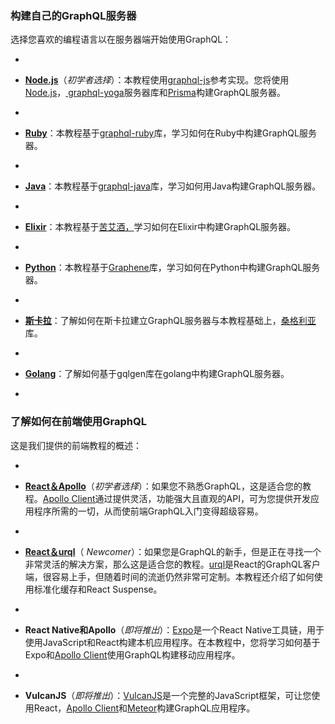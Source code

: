 ### 构建自己的GraphQL服务器



选择您喜欢的编程语言以在服务器端开始使用GraphQL：



- 

- [**Node.js**](https://www.howtographql.com/graphql-js/1-getting-started/)（*初学者选择*）：本教程使用[graphql-js](https://github.com/graphql/graphql-js)参考实现。您将使用[Node.js](https://nodejs.org/en/)，[ graphql-yoga](https://github.com/graphcool/graphql-yoga)服务器库和[Prisma](https://www.prisma.io/)构建GraphQL服务器。
- 

- [**Ruby**](https://www.howtographql.com/graphql-ruby/0-introduction/)：本教程基于[graphql-ruby](https://github.com/rmosolgo/graphql-ruby)库，学习如何在Ruby中构建GraphQL服务器。
- 

- [**Java**](https://www.howtographql.com/graphql-java/0-introduction/)：本教程基于[graphql-java](https://github.com/graphql-java/graphql-java)库，学习如何用Java构建GraphQL服务器。
- 

- [**Elixir**](https://www.howtographql.com/graphql-elixir/0-introduction/)：本教程基于[苦艾酒，](https://github.com/absinthe-graphql/absinthe)学习如何在Elixir中构建GraphQL服务器。
- 

- [**Python**](https://www.howtographql.com/graphql-python/0-introduction/)：本教程基于[Graphene](https://github.com/graphql-python/graphene)库，学习如何在Python中构建GraphQL服务器。
- 

- [**斯卡拉**](https://www.howtographql.com/graphql-scala/0-introduction)：了解如何在斯卡拉建立GraphQL服务器与本教程基础上，[桑格利亚](https://github.com/sangria-graphql/sangria)库。
- 

- [**Golang**](https://www.howtographql.com/graphql-go/0-introduction)：了解如何基于gqlgen库在golang中构建GraphQL服务器。
- 



### 了解如何在前端使用GraphQL



这是我们提供的前端教程的概述：



- 

- [**React＆Apollo**](https://www.howtographql.com/react-apollo/0-introduction/)（*初学者选择*）：如果您不熟悉GraphQL，这是适合您的教程。[Apollo Client](http://dev.apollodata.com/)通过提供灵活，功能强大且直观的API，可为您提供开发应用程序所需的一切，从而使前端GraphQL入门变得超级容易。
- 

- [**React＆urql**](https://www.howtographql.com/react-urql/0-introduction/)（ *Newcomer*）：如果您是GraphQL的新手，但是正在寻找一个非常灵活的解决方案，那么这是适合您的教程。[urql](https://formidable.com/open-source/urql/)是React的GraphQL客户端，很容易上手，但随着时间的流逝仍然非常可定制。本教程还介绍了如何使用标准化缓存和React Suspense。
- 

- **React Native和Apollo**（*即将推出*）：[Expo](https://expo.io/)是一个React Native工具链，用于使用JavaScript和React构建本机应用程序。在本教程中，您将学习如何基于Expo和[Apollo Client](http://dev.apollodata.com/)使用GraphQL构建移动应用程序。
- 

- **VulcanJS**（*即将推出*）：[VulcanJS](http://docs.vulcanjs.org/)是一个完整的JavaScript框架，可让您使用React，[Apollo Client](http://dev.apollodata.com/)和[Meteor](http://meteor.com/)构建GraphQL应用程序。